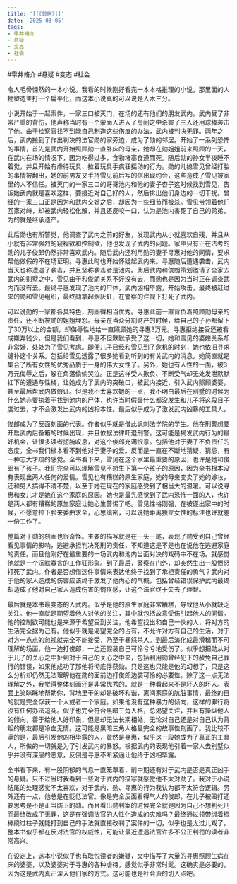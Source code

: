 ```yaml
---
title: '[[《邻居》]]'
date: '2025-03-05'
tags:
- 雫井脩介
- 悬疑
- 变态
- 社会
---
```

#雫井脩介 #悬疑 #变态 #社会 

令人毛骨悚然的一本小说。我看的时候刚好看完一本本格推理的小说，那里面的人物塑造主打一个扁平化，而这本小说真的可以说是入木三分。

小说开始于一起案件，一家三口被灭门，在场的还有他们的朋友武内。武内受了非常严重的背伤，他声称当时有一个蒙面人进入了房间之中杀害了三人还用球棒袭击了他。由于检察官找不到能自己制造这些伤痕的办法，武内被判决无罪。两年之后，武内搬到了作出判决的法官勋的家旁边，成为了勋的邻居。开始了一系列恐怖的事情，首先是武内开始照顾勋一直卧床的母亲，她却在勋姐姐前来照顾的一天，在武内在场的情况下，因为吃得过多，食物堵塞食道而死。随后勋的孙女半夜睡不着觉，并且开始有虐待玩具、拉着玩具手疯狂摇动的行为。勋的儿媳雪见曾经打胎的事情被翻出，她的前男友又手持雪见前后写的信出现约会，这些造成了雪见被家里的人不信任。被灭门的一家三口的哥哥池内和他的妻子杏子这时候找到雪见，告诉她武内就是喜欢这样，要接近对自己好的人，然后排出他们身边的一切干扰。曾经的一家三口正是因为和武内交好之后，却因为一些细节而被杀。雪见带领着他们回家对峙，却被武内轻松化解，并且还反咬一口，认为是池内害死了自己的弟弟，为的就是继承遗产。

此后勋也有所警觉，他调查了武内之前的好友，发现武内从小就喜欢自残，并且从小就有非常强烈的窥视欲和控制欲，他也发现了武内的问题。家中只有正在法考的勋的儿子俊郎仍然非常喜欢武内。随后武内还利用勋的妻子寻惠对他的同情，要求帮他做假的不在场证明。寻惠此时也开始怀疑起武内来。寻惠随后遭遇袭击，武内当天也称遭遇了袭击，并且坚称袭击者是池内。此后武内和俊朗策划邀请了全家去武内的别墅之中，雪见由于和俊朗关系不好没有去，而勋也是因为当时正在调查武内而没有去。最终寻惠发现了池内的尸体，武内凶相毕露，开始攻击，最终被赶过来的勋和雪见组织，最终勋拿起烟灰缸，在警察的注视下打死了武内。

可以说勋的一家都各具特色，刻画得相当优秀。寻惠此前一直背负着照顾勋母亲的责任，还不断被勋的姐姐埋怨。母亲在当众分割财产的时候，给自己的子孙都留下了30万以上的金额，却侮辱性地给一直照顾她的寻惠3万元。寻惠拒绝接受还被看成嫌弃钱少。但是我们看到，寻惠不但默默承受了这一切，她和雪见的婆媳关系却非常好，处处为了雪见考虑。即便儿子已经和雪见到了危机的时刻，她也依旧寻求缝补这个关系。包括给雪见透露了很多她看到听到的有关武内的消息。她简直就是集合了所有女性的优秀品质于一身的伟大女性了。另外，她也有人性的一面，被3万元侮辱之后，躲在角落偷偷哭泣。正是这样受人欺负、不断受气却无处发泄默默扛下的遭遇与性格，让她成为了武内的突破口，被武内接近，引入武内照顾婆婆，甚至最后帮武内做假证。但是我不太喜欢她的一点，我不明白最后在别墅的时候为什么她非要执着于找到池内的尸体，也许当时假装什么都没发生和儿子将这段日子度过去，才不会激发出武内的凶相本性。最后似乎成为了激发武内凶暴的工具人。

俊郎成为了反面刻画的代表。作者似乎就是借此讽刺法学院的学生。他在刑警想要开启武内后备箱的时候出现，并且依据法律吓退刑警。这可能是揭发武内行为的最好机会，让很多读者扼腕叹息，对这个俊郎充满恨意。包括他对于妻子不负责任的态度，全书我们根本看不到他对于妻子的爱。反而是一直在不断地猜疑、猜忌，有一种志大才疏的感觉。全书看下来，雪见在这个家里最重要的原因，也许是她和俊郎有了孩子。我们完全可以理解雪见不想生下第一个孩子的原因，因为全书根本没有表现出两人任何的爱情。雪见也有糟糕的原生家庭，她的母亲变卖了她的嫁妆，还和男人搞得不清不楚，以至于她在现在的家庭感受到了相当大的温暖。可以说寻惠和女儿才是她在这个家庭的原因。她也是最先感觉到了武内恐怖一面的人，也许是两人都有糟糕的原生家庭让她心生警惕了吧。雪见性格刚强，在被逐出家中的时候，不愿意拉下脸来委曲求全，心思缜密，可以说她距离独立女性的标注也许就差一份工作了。

整篇对于勋的刻画也很奇怪。主要的描写就是在一头一尾，表现了勋受到自己曾经看见事情的影响，逃避承担判决死刑的责任，不知道这是不是也在说他在逃避家庭的责任。而且他刚好在最重要的一场武内和池内当面对决的戏码中不在场。就感觉他就是一个沉默寡言的工作狂形象。到了最后，警察在门外，却突然生出一股愤怒打死了武内。作者是否想借这件事情来表达他终于找到了承担责任的勇气？武内对于他的家人造成的伤害应该终于激发了他内心的气概，包括曾经错误保护武内最终却造成了他对自己家人造成伤害的愧疚感，让这个法官终于失去了理智。

最后就是本书最变态的人武内。似乎是他的原生家庭非常糟糕，导致他从小就缺乏关注。他一直就是期望着他人对他的关注，其中就包括故意受伤引起他人的同情。他的控制欲可能也是来源于希望受到关注，他希望找出和自己一伙的人，将对方的生活完全据为己有。他似乎就是渴望完全的占有，不允许对方有自己的生活，对于对方一点点的忽视就完全不能接受，乃至于暴怒杀人。到最后演化成最滑稽而不可理解的场面，他一边打俊郎，一边还假装自己可怜兮兮地受伤了。似乎想把勋从对于儿子的关心之中扯到对于自己的关心之中来，包括利用勋曾经犯下的赦免自己罪行的错误，如果他成功了那他将彻底俘获勋。只是这也只能是他的幻想了，只是这么分析却仍然无法理解他在勋的面前边打俊郎边装可怜的必要性。除了这一点无法理解之外，我觉得整体刻画还是非常优秀的。就是一种看起来不是坏人的坏人。表面上笑眯眯地帮助你，背地里干的却是破坏和谐，离间家庭的肮脏事情，最终的目的就是完全俘获一个人或者一个家庭。如果他没有这种暴力的倾向，这样的罪行将没有任何办法追究。似乎也完全符合黑暗三角人格，总渴望关注，并且有操纵他人的倾向，善于给他人好印象，但是却无法长期相处，无论对自己还是对自己认为背叛的朋友都是冷血无情。这可能是黑暗三角人格最完全的故事性刻画了。我比较不满的是，最后引发他凶相毕露的人，竟然是寻惠，似乎这一段她成为了真正的工具人，所做的一切就是为了引发武内的暴怒。根据武内的表现他引着一家人去别墅似乎并没有深层的恶意，反倒是寻惠不断紧逼让他终于凶相毕露。

全书看下来，有一股阴郁的气息一直笼罩着，前中期还有对于武内是否是真正凶手的悬疑。只不过当时我看到一些对于武内的描写就感觉他不太对劲了。我对于小说结尾的处理感觉不太喜欢，对于武内、勋、寻惠的行为我认为都不太符合逻辑。另外还有一点，他总是在贬低法官。像是完全反面看得气人的俊郎，在儿子被殴打还要思考是不是正当防卫的勋。而且看出勋判案的时候完全就是因为自己不想判死刑而最终改成了无罪，这是在强调法官的人性化造成的灾难吗？最终通过领带绑着棍棒绕过柱子就能打到自己的手法就直接改判了案件的一切，似乎也是太过儿戏了。整本书似乎都在反对法官的权威性，可能让最近遭遇法官许多不公正判罚的读者非常高兴。

在设定上，这本小说似乎也有取悦读者的嫌疑，文中描写了大量的寻惠照顾生病在床的婆婆，以及婆婆对于寻惠的各种虐待，感觉似乎非常时髦。这确实是必要的，因为这是武内真正深入他们家的方式。这可能也是社会派的切入点吧。
